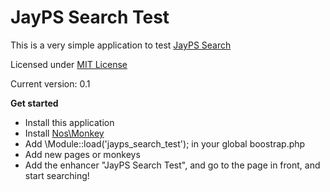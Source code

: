 JayPS Search Test
======

This is a very simple application to test [JayPS Search](https://github.com/jay3/jayps_search)

Licensed under [MIT License](http://opensource.org/licenses/MIT)

Current version: 0.1

**Get started**

* Install this application
* Install [Nos\Monkey](https://github.com/novius-os/noviusos_monkey)
* Add \Module::load('jayps_search_test'); in your global boostrap.php
* Add new pages or monkeys
* Add the enhancer "JayPS Search Test", and go to the page in front, and start searching!
